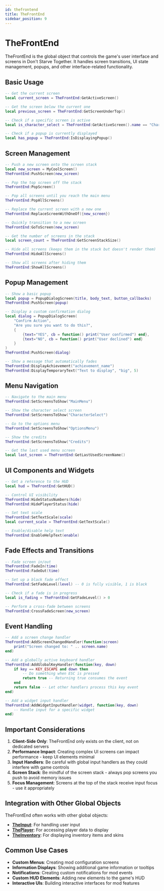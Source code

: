 ```yaml
---
id: thefrontend
title: TheFrontEnd
sidebar_position: 9
---
```


# TheFrontEnd

TheFrontEnd is the global object that controls the game's user interface and screens in Don't Starve Together. It handles screen transitions, UI state management, popups, and other interface-related functionality.

## Basic Usage

```lua
-- Get the current screen
local current_screen = TheFrontEnd:GetActiveScreen()

-- Get the screen below the current one
local previous_screen = TheFrontEnd:GetScreenUnderTop()

-- Check if a specific screen is active
local is_character_select = TheFrontEnd:GetActiveScreen().name == "CharacterSelectScreen"

-- Check if a popup is currently displayed
local has_popup = TheFrontEnd:IsDisplayingPopup()
```

## Screen Management

```lua
-- Push a new screen onto the screen stack
local new_screen = MyCoolScreen()
TheFrontEnd:PushScreen(new_screen)

-- Pop the top screen off the stack
TheFrontEnd:PopScreen()

-- Pop all screens until you reach the main menu
TheFrontEnd:PopAllScreens()

-- Replace the current screen with a new one
TheFrontEnd:ReplaceScreenWithOneOf({new_screen})

-- Quickly transition to a new screen
TheFrontEnd:GoToScreen(new_screen)

-- Get the number of screens in the stack
local screen_count = TheFrontEnd:GetScreenStackSize()

-- Hide all screens (keeps them in the stack but doesn't render them)
TheFrontEnd:HideAllScreens()

-- Show all screens after hiding them
TheFrontEnd:ShowAllScreens()
```

## Popup Management

```lua
-- Show a basic popup
local popup = PopupDialogScreen(title, body_text, button_callbacks)
TheFrontEnd:PushScreen(popup)

-- Display a custom confirmation dialog
local dialog = PopupDialogScreen(
    "Confirm Action", 
    "Are you sure you want to do this?",
    {
        {text="YES", cb = function() print("User confirmed") end},
        {text="NO", cb = function() print("User declined") end}
    }
)
TheFrontEnd:PushScreen(dialog)

-- Show a message that automatically fades
TheFrontEnd:DisplayAchievement("achievement_name")
TheFrontEnd:DisplayTemporaryText("Text to display", "big", 5)
```

## Menu Navigation

```lua
-- Navigate to the main menu
TheFrontEnd:SetScreensToShow("MainMenu")

-- Show the character select screen
TheFrontEnd:SetScreensToShow("CharacterSelect")

-- Go to the options menu
TheFrontEnd:SetScreensToShow("OptionsMenu")

-- Show the credits
TheFrontEnd:SetScreensToShow("Credits")

-- Get the last used menu screen
local last_screen = TheFrontEnd:GetLastUsedScreenName()
```

## UI Components and Widgets

```lua
-- Get a reference to the HUD
local hud = TheFrontEnd:GetHUD()

-- Control UI visibility
TheFrontEnd:HideStatusNumbers(hide)
TheFrontEnd:HidePlayerStatus(hide)

-- Set text scale
TheFrontEnd:SetTextScale(scale)
local current_scale = TheFrontEnd:GetTextScale()

-- Enable/disable help text
TheFrontEnd:EnableHelpText(enable)
```

## Fade Effects and Transitions

```lua
-- Fade screen in/out
TheFrontEnd:FadeIn(time)
TheFrontEnd:FadeOut(time)

-- Set up a black fade effect
TheFrontEnd:SetFadeLevel(level) -- 0 is fully visible, 1 is black

-- Check if a fade is in progress
local is_fading = TheFrontEnd:GetFadeLevel() > 0

-- Perform a cross-fade between screens
TheFrontEnd:CrossFadeScreen(new_screen)
```

## Event Handling

```lua
-- Add a screen change handler
TheFrontEnd:AddScreenChangedHandler(function(screen)
    print("Screen changed to: " .. screen.name)
end)

-- Add a globally active keyboard handler
TheFrontEnd:AddGlobalKeyHandler(function(key, down)
    if key == KEY_ESCAPE and down then
        -- Do something when ESC is pressed
        return true -- Returning true consumes the event
    end
    return false -- Let other handlers process this key event
end)

-- Add a widget input handler
TheFrontEnd:AddWidgetInputHandler(widget, function(key, down)
    -- Handle input for a specific widget
end)
```

## Important Considerations

1. **Client-Side Only**: TheFrontEnd only exists on the client, not on dedicated servers
2. **Performance Impact**: Creating complex UI screens can impact performance - keep UI elements minimal
3. **Input Handlers**: Be careful with global input handlers as they could interfere with game controls
4. **Screen Stack**: Be mindful of the screen stack - always pop screens you push to avoid memory issues
5. **Focus Management**: Screens at the top of the stack receive input focus - use it appropriately

## Integration with Other Global Objects

TheFrontEnd often works with other global objects:

- **[TheInput](/docs/api-vanilla/global-objects/theinput)**: For handling user input
- **[ThePlayer](/docs/api-vanilla/global-objects/theplayer)**: For accessing player data to display
- **[TheInventory](/docs/api-vanilla/global-objects/theinventory)**: For displaying inventory items and skins

## Common Use Cases

- **Custom Menus**: Creating mod configuration screens
- **Information Displays**: Showing additional game information or tooltips
- **Notifications**: Creating custom notifications for mod events
- **Custom HUD Elements**: Adding new elements to the game's HUD
- **Interactive UIs**: Building interactive interfaces for mod features 